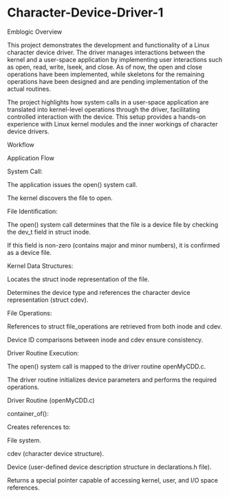 # Character-Device-Driver-1
Emblogic
Overview

This project demonstrates the development and functionality of a Linux character device driver. The driver manages interactions between the kernel and a user-space application by implementing user interactions such as open, read, write, lseek, and close. As of now, the open and close operations have been implemented, while skeletons for the remaining operations have been designed and are pending implementation of the actual routines.

The project highlights how system calls in a user-space application are translated into kernel-level operations through the driver, facilitating controlled interaction with the device. This setup provides a hands-on experience with Linux kernel modules and the inner workings of character device drivers.

Workflow

Application Flow

System Call:

The application issues the open() system call.

The kernel discovers the file to open.

File Identification:

The open() system call determines that the file is a device file by checking the dev_t field in struct inode.

If this field is non-zero (contains major and minor numbers), it is confirmed as a device file.

Kernel Data Structures:

Locates the struct inode representation of the file.

Determines the device type and references the character device representation (struct cdev).

File Operations:

References to struct file_operations are retrieved from both inode and cdev.

Device ID comparisons between inode and cdev ensure consistency.

Driver Routine Execution:

The open() system call is mapped to the driver routine openMyCDD.c.

The driver routine initializes device parameters and performs the required operations.

Driver Routine (openMyCDD.c)

container_of():

Creates references to:

File system.

cdev (character device structure).

Device (user-defined device description structure in declarations.h file).

Returns a special pointer capable of accessing kernel, user, and I/O space references.
